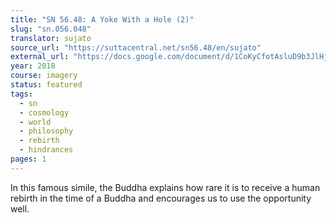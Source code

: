 ```yaml
---
title: "SN 56.48: A Yoke With a Hole (2)"
slug: "sn.056.048"
translator: sujato
source_url: "https://suttacentral.net/sn56.48/en/sujato"
external_url: "https://docs.google.com/document/d/1CoKyCfotAsluD9b3JlHjDyp34o6yNqRikkbusQlRQNY/edit"
year: 2018
course: imagery
status: featured
tags:
  - sn
  - cosmology
  - world
  - philosophy
  - rebirth
  - hindrances
pages: 1
---
```


In this famous simile, the Buddha explains how rare it is to receive a human rebirth in the time of a Buddha and encourages us to use the opportunity well.

